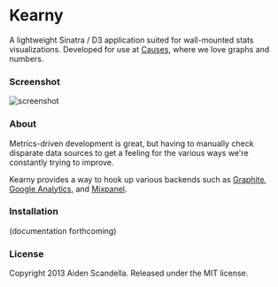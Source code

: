 Kearny
======

A lightweight Sinatra / D3 application suited for wall-mounted stats
visualizations. Developed for use at [Causes](http://www.causes.com), where we
love graphs and numbers.

### Screenshot

![screenshot](https://raw.github.com/sectioneight/kearny/master/screenshot.png)

### About

Metrics-driven development is great, but having to manually check disparate data
sources to get a feeling for the various ways we're constantly trying to
improve.

Kearny provides a way to hook up various backends such as
[Graphite](http://graphite.wikidot.com),
[Google Analytics](http://www.google.com/analytics),
and [Mixpanel](https://mixpanel.com).

### Installation

(documentation forthcoming)

### License

Copyright 2013 Aiden Scandella. Released under the MIT license.
